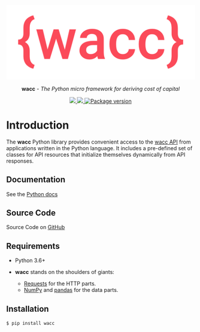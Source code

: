 <p align="center">
  <a href="https://github.com/pax1a/wacc"><img src="https://github.com/pax1a/wacc/blob/main/docs/img/wacc-logo-nbg-wd.png" alt="wacc"></a>
</p>
<p align="center">
  <b>wacc</b> - <em>The Python micro framework for deriving cost of capital</em>
</p>
<p align="center">
      <a href="https://travis-ci.com/pax1a/wacc">
        <img src="https://travis-ci.com/pax1a/wacc.svg?branch=main"/>
      </a>
      <a href="https://codecov.io/gh/pax1a/wacc">
        <img src="https://codecov.io/gh/pax1a/wacc/branch/main/graph/badge.svg?token=6CVZ1XENIV"/>
      </a>
      <a href="https://pypi.org/project/wacc" target="_blank">
        <img src="https://img.shields.io/pypi/v/wacc?color=%2334D058&label=pypi%20package" alt="Package version">
      </a>
</p>

# Introduction

The **wacc** Python library provides convenient access to the <a href="https://api.wacc.io" target="_blank">wacc API</a> from applications written in the Python language. It includes a pre-defined set of classes for API resources that initialize themselves dynamically from API responses. 


## Documentation

See the <a href="https://py.wacc.io" target="_blank">Python docs</a>

## Source Code

Source Code on <a href="https://github.com/pax1a/wacc" target="_blank">GitHub</a>


## Requirements

* Python 3.6+

* **wacc** stands on the shoulders of giants:

  - <a href="https://github.com/psf/requests" class="external-link" target="_blank">Requests</a> for the HTTP parts.
  - <a href="https://numpy.org/" class="external-link" target="_blank">NumPy</a> and <a href="https://pandas.pydata.org/" class="external-link" target="_blank">pandas</a> for the data parts.

## Installation


```console
$ pip install wacc
```
